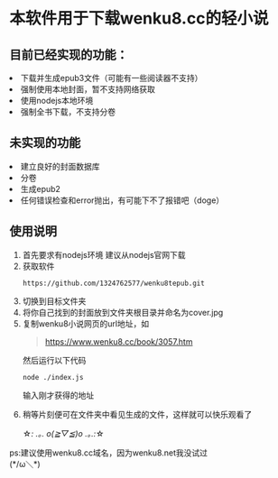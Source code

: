 # 本软件用于下载wenku8.cc的轻小说
## 目前已经实现的功能：
<li>下载并生成epub3文件（可能有一些阅读器不支持）</li>
<li>强制使用本地封面，暂不支持网络获取</li>
<li>使用nodejs本地环境</li>
<li>强制全书下载，不支持分卷</li>

##  未实现的功能
<li>建立良好的封面数据库</li>
<li>分卷</li>
<li>生成epub2</li>
<li>任何错误检查和error抛出，有可能下不了报错吧（doge）</li>

## 使用说明

<ol>
<li>
首先要求有nodejs环境  
建议从nodejs官网下载  
</li>
<li>
获取软件

```
https://github.com/1324762577/wenku8tepub.git
```
</li>
<li>
切换到目标文件夹
</li>
<li>
将你自己找到的封面放到文件夹根目录并命名为cover.jpg
<li>
复制wenku8小说网页的url地址，如 

> https://www.wenku8.cc/book/3057.htm   


然后运行以下代码

```(javascript)
node ./index.js
```
输入刚才获得的地址
</li>
<li>
稍等片刻便可在文件夹中看见生成的文件，这样就可以快乐观看了        

 ☆*: .｡. o(≧▽≦)o .｡.:*☆
</li>
</ol>

ps:建议使用wenku8.cc域名，因为wenku8.net我没试过  
(\*/ω＼\*)


